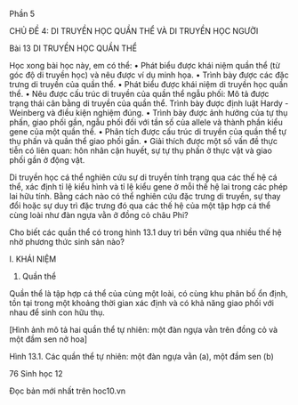 Phần 5

CHỦ ĐỀ 4: DI TRUYỀN HỌC QUẦN THỂ VÀ DI TRUYỀN HỌC NGƯỜI

Bài 13 DI TRUYỀN HỌC QUẦN THỂ

Học xong bài học này, em có thể:
• Phát biểu được khái niệm quần thể (từ góc độ di truyền học) và nêu được ví dụ minh họa.
• Trình bày được các đặc trưng di truyền của quần thể.
• Phát biểu được khái niệm di truyền học quần thể.
• Nêu được cấu trúc di truyền của quần thể ngẫu phối: Mô tả được trạng thái cân bằng di truyền của quần thể. Trình bày được định luật Hardy - Weinberg và điều kiện nghiệm đúng.
• Trình bày được ảnh hưởng của tự thụ phấn, giao phối gần, ngẫu phối đối với tần số của allele và thành phần kiểu gene của một quần thể.
• Phân tích được cấu trúc di truyền của quần thể tự thụ phấn và quần thể giao phối gần.
• Giải thích được một số vấn đề thực tiễn có liên quan: hôn nhân cận huyết, sự tự thụ phấn ở thực vật và giao phối gần ở động vật.

Di truyền học cá thể nghiên cứu sự di truyền tính trạng qua các thế hệ cá thể, xác định tỉ lệ kiểu hình và tỉ lệ kiểu gene ở mỗi thế hệ lai trong các phép lai hữu tính. Bằng cách nào có thể nghiên cứu đặc trưng di truyền, sự thay đổi hoặc sự duy trì đặc trưng đó qua các thế hệ của một tập hợp cá thể cùng loài như đàn ngựa vằn ở đồng cỏ châu Phi?

Cho biết các quần thể có trong hình 13.1 duy trì bền vững qua nhiều thế hệ nhờ phương thức sinh sản nào?

I. KHÁI NIỆM

1. Quần thể

Quần thể là tập hợp cá thể của cùng một loài, có cùng khu phân bố ổn định, tồn tại trong một khoảng thời gian xác định và có khả năng giao phối với nhau để sinh con hữu thụ.

[Hình ảnh mô tả hai quần thể tự nhiên: một đàn ngựa vằn trên đồng cỏ và một đầm sen nở hoa]

Hình 13.1. Các quần thể tự nhiên: một đàn ngựa vằn (a), một đầm sen (b)

76 Sinh học 12

Đọc bản mới nhất trên hoc10.vn